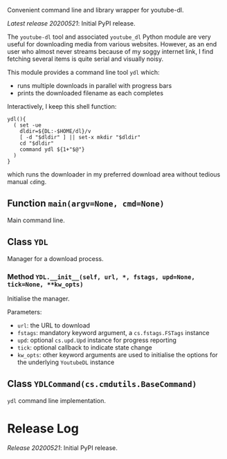 Convenient command line and library wrapper for youtube-dl.

*Latest release 20200521*:
Initial PyPI release.

The `youtube-dl` tool and associated `youtube_dl` Python module
are very useful for downloading media from various websites.
However, as an end user who almost never streams because of my
soggy internet link, I find fetching several items is quite serial and
visually noisy.

This module provides a command line tool `ydl` which:
- runs multiple downloads in parallel with progress bars
- prints the downloaded filename as each completes

Interactively, I keep this shell function:

    ydl(){
      ( set -ue
        dldir=${DL:-$HOME/dl}/v
        [ -d "$dldir" ] || set-x mkdir "$dldir"
        cd "$dldir"
        command ydl ${1+"$@"}
      )
    }

which runs the downloader in my preferred download area
without tedious manual `cd`ing.

## Function `main(argv=None, cmd=None)`

Main command line.

## Class `YDL`

Manager for a download process.

### Method `YDL.__init__(self, url, *, fstags, upd=None, tick=None, **kw_opts)`

Initialise the manager.

Parameters:
* `url`: the URL to download
* `fstags`: mandatory keyword argument, a `cs.fstags.FSTags` instance
* `upd`: optional `cs.upd.Upd` instance for progress reporting
* `tick`: optional callback to indicate state change
* `kw_opts`: other keyword arguments are used to initialise
  the options for the underlying `YoutubeDL` instance

## Class `YDLCommand(cs.cmdutils.BaseCommand)`

`ydl` command line implementation.

# Release Log



*Release 20200521*:
Initial PyPI release.
